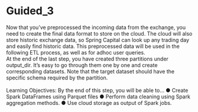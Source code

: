 # Guided_3

Now that you’ve preprocessed the incoming data from the exchange, you need to create the
final data format to store on the cloud. The cloud will also store historic exchange data, so
Spring Capital can look up any trading day and easily find historic data.
This preprocessed data will be used in the following ETL process, as well as for adhoc user
queries. <br/>
At the end of the last step, you have created three partitions under output_dir. It’s easy to go
through them one by one and create corresponding datasets. Note that the target dataset
should have the specific schema required by the partition. <br/>
<br/>
Learning Objectives:
By the end of this step, you will be able to…
● Create Spark DataFrames using Parquet files
● Perform data cleaning using Spark aggregation methods.
● Use cloud storage as output of Spark jobs.
